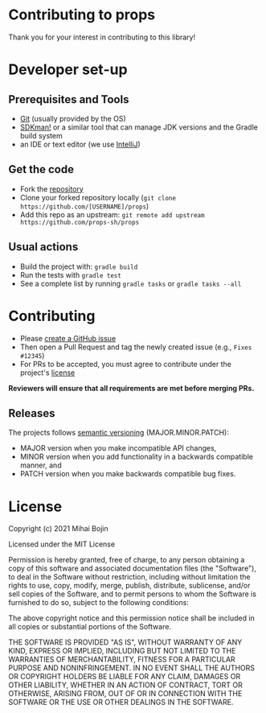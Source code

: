 # Contributing to props

Thank you for your interest in contributing to this library! 

# Developer set-up

## Prerequisites and Tools 

- [Git](https://git-scm.com/) (usually provided by the OS)
- [SDKman!](https://sdkman.io/) or a similar tool that can manage JDK versions and the Gradle build system
- an IDE or text editor (we use [IntelliJ](https://www.jetbrains.com/idea/))

## Get the code

- Fork the [repository](https://github.com/props-sh/props)
- Clone your forked repository locally (`git clone https://github.com/[USERNAME]/props`)
- Add this repo as an upstream: `git remote add upstream https://github.com/props-sh/props`

## Usual actions

- Build the project with: `gradle build`
- Run the tests with `gradle test`
- See a complete list by running `gradle tasks` or `gradle tasks --all`

# Contributing

- Please [create a GitHub issue](https://github.com/props-sh/props/issues/new)
- Then open a Pull Request and tag the newly created issue (e.g., `Fixes #12345`)
- For PRs to be accepted, you must agree to contribute under the project's [license](./LICENSE)

**Reviewers will ensure that all requirements are met before merging PRs.**

## Releases

The projects follows [semantic versioning](https://semver.org/) (MAJOR.MINOR.PATCH):

- MAJOR version when you make incompatible API changes,
- MINOR version when you add functionality in a backwards compatible manner, and
- PATCH version when you make backwards compatible bug fixes.

# License

Copyright (c) 2021 Mihai Bojin

Licensed under the MIT License

Permission is hereby granted, free of charge, to any person obtaining a copy
of this software and associated documentation files (the "Software"), to deal
in the Software without restriction, including without limitation the rights
to use, copy, modify, merge, publish, distribute, sublicense, and/or sell
copies of the Software, and to permit persons to whom the Software is
furnished to do so, subject to the following conditions:

The above copyright notice and this permission notice shall be included in all
copies or substantial portions of the Software.

THE SOFTWARE IS PROVIDED "AS IS", WITHOUT WARRANTY OF ANY KIND, EXPRESS OR
IMPLIED, INCLUDING BUT NOT LIMITED TO THE WARRANTIES OF MERCHANTABILITY,
FITNESS FOR A PARTICULAR PURPOSE AND NONINFRINGEMENT. IN NO EVENT SHALL THE
AUTHORS OR COPYRIGHT HOLDERS BE LIABLE FOR ANY CLAIM, DAMAGES OR OTHER
LIABILITY, WHETHER IN AN ACTION OF CONTRACT, TORT OR OTHERWISE, ARISING FROM,
OUT OF OR IN CONNECTION WITH THE SOFTWARE OR THE USE OR OTHER DEALINGS IN THE
SOFTWARE.
